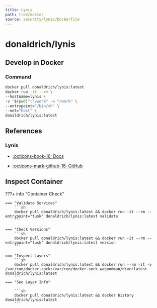 ```yaml
---
title: Lynis
path: tree/master
source: security/lynis/Dockerfile
---
```


# donaldrich/lynis

## Develop in Docker

### Command

```sh
docker pull donaldrich/lynis:latest
docker run -it --rm \
--hostname=lynis \
-v "$(pwd)":"/work" -w "/work" \
--entrypoint="/bin/sh" \
--net="host" \
donaldrich/lynis:latest
```

## References

### Lynis

- [:octicons-book-16: Docs](https://cisofy.com/lynis)

- [:octicons-mark-github-16: GitHub](https://github.com/CISOfy/lynis)

## Inspect Container

???+ info "Container Check"

    === "Validate Services"
        ```sh
        docker pull donaldrich/lynis:latest && docker run -it --rm --entrypoint="tusk" donaldrich/lynis:latest validate
        ```

    === "Check Versions"
        ```sh
        docker pull donaldrich/lynis:latest && docker run -it --rm --entrypoint="tusk" donaldrich/lynis:latest version
        ```

    === "Inspect Layers"
        ```sh
        docker pull donaldrich/lynis:latest && docker run --rm -it -v /var/run/docker.sock:/var/run/docker.sock wagoodman/dive:latest donaldrich/lynis:latest
        ```
    === "See Layer Info"

        ```sh
        docker pull donaldrich/lynis:latest && docker history donaldrich/lynis:latest
        ```

